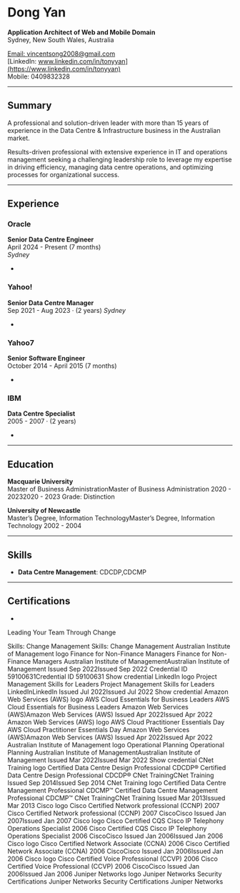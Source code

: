 # Dong Yan

**Application Architect of Web and Mobile Domain**  
Sydney, New South Wales, Australia

[Email: vincentsong2008@gmail.com](mailto:vincentsong2008@gmail.com)  
[LinkedIn: www.linkedin.com/in/tonyyan](https://www.linkedin.com/in/tonyyan)  
Mobile: 0409832328

---

## Summary

A professional and solution-driven leader with more than 15 years of experience in the Data Centre & Infrastructure business in the Australian market.

Results-driven professional with extensive experience in IT and operations management seeking a challenging leadership role to leverage my expertise in driving efficiency, managing data centre operations, and optimizing processes for organizational success.

---

## Experience

### **Oracle**

**Senior Data Centre Engineer**  
April 2024 - Present (7 months)  
_Sydney_

- 
### **Yahoo!**

**Senior Data Centre Manager**  
Sep 2021 - Aug 2023 · (2 years) 
_Sydney_

- 



### **Yahoo7**

**Senior Software Engineer**  
October 2014 - April 2015 (7 months)

- 

### **IBM**

**Data Centre Specialist**  
2005 - 2007 · (2 years)

- 

---

## Education

**Macquarie University**  
Master of Business AdministrationMaster of Business Administration
2020 - 20232020 - 2023
Grade: Distinction 

**University of Newcastle**  
Master’s Degree, Information TechnologyMaster’s Degree, Information Technology
2002 - 2004

---

## Skills

- **Data Centre Management**: CDCDP,CDCMP

---

## Certifications

- 
Leading Your Team Through Change


Skills: Change Management
Skills: Change Management
Australian Institute of Management logo
Finance for Non-Finance Managers
Finance for Non-Finance Managers
Australian Institute of ManagementAustralian Institute of Management
Issued Sep 2022Issued Sep 2022
Credential ID 59100631Credential ID 59100631
Show credential
LinkedIn logo
Project Management Skills for Leaders
Project Management Skills for Leaders
LinkedInLinkedIn
Issued Jul 2022Issued Jul 2022
Show credential
Amazon Web Services (AWS) logo
AWS Cloud Essentials for Business Leaders 
AWS Cloud Essentials for Business Leaders 
Amazon Web Services (AWS)Amazon Web Services (AWS)
Issued Apr 2022Issued Apr 2022
Amazon Web Services (AWS) logo
AWS Cloud Practitioner Essentials Day
AWS Cloud Practitioner Essentials Day
Amazon Web Services (AWS)Amazon Web Services (AWS)
Issued Apr 2022Issued Apr 2022
Australian Institute of Management logo
Operational Planning
Operational Planning
Australian Institute of ManagementAustralian Institute of Management
Issued Mar 2022Issued Mar 2022
Show credential
CNet Training logo
Certified Data Centre Design Professional CDCDP®
Certified Data Centre Design Professional CDCDP®
CNet TrainingCNet Training
Issued Sep 2014Issued Sep 2014
CNet Training logo
Certified Data Centre Management Professional CDCMP™
Certified Data Centre Management Professional CDCMP™
CNet TrainingCNet Training
Issued Mar 2013Issued Mar 2013
Cisco logo
Cisco Certified Network professional (CCNP) 2007
Cisco Certified Network professional (CCNP) 2007
CiscoCisco
Issued Jan 2007Issued Jan 2007
Cisco logo
Cisco Certified CQS Cisco IP Telephony Operations Specialist 2006
Cisco Certified CQS Cisco IP Telephony Operations Specialist 2006
CiscoCisco
Issued Jan 2006Issued Jan 2006
Cisco logo
Cisco Certified Network Associate (CCNA) 2006
Cisco Certified Network Associate (CCNA) 2006
CiscoCisco
Issued Jan 2006Issued Jan 2006
Cisco logo
Cisco Certified Voice Professional (CCVP) 2006
Cisco Certified Voice Professional (CCVP) 2006
CiscoCisco
Issued Jan 2006Issued Jan 2006
Juniper Networks logo
Juniper Networks Security Certifications
Juniper Networks Security Certifications
Juniper Networks

